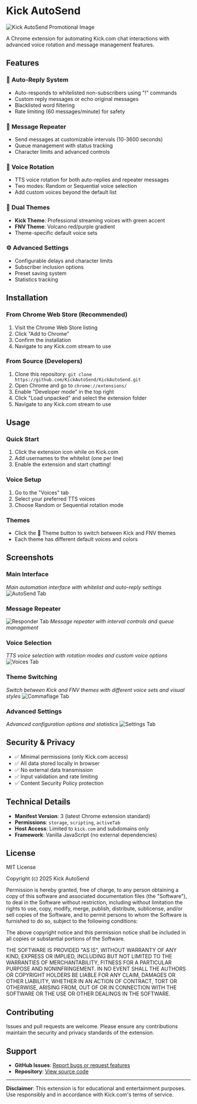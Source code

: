 # Kick AutoSend

![Kick AutoSend Promotional Image](screenshots/Large%20tile%20-%20Promo%20-%20920x680.png)

A Chrome extension for automating Kick.com chat interactions with advanced voice rotation and message management features.

## Features

### 🤖 **Auto-Reply System**
- Auto-responds to whitelisted non-subscribers using "!" commands
- Custom reply messages or echo original messages
- Blacklisted word filtering
- Rate limiting (60 messages/minute) for safety

### 🔄 **Message Repeater**
- Send messages at customizable intervals (10-3600 seconds)
- Queue management with status tracking
- Character limits and advanced controls

### 🎤 **Voice Rotation**
- TTS voice rotation for both auto-replies and repeater messages
- Two modes: Random or Sequential voice selection
- Add custom voices beyond the default list

### 🎨 **Dual Themes**
- **Kick Theme**: Professional streaming voices with green accent
- **FNV Theme**: Volcano red/purple gradient
- Theme-specific default voice sets

### ⚙️ **Advanced Settings**
- Configurable delays and character limits
- Subscriber inclusion options
- Preset saving system
- Statistics tracking

## Installation

### From Chrome Web Store (Recommended)
1. Visit the Chrome Web Store listing
2. Click "Add to Chrome"
3. Confirm the installation
4. Navigate to any Kick.com stream to use

### From Source (Developers)
1. Clone this repository: `git clone https://github.com/KickAutoSend/KickAutoSend.git`
2. Open Chrome and go to `chrome://extensions/`
3. Enable "Developer mode" in the top right
4. Click "Load unpacked" and select the extension folder
5. Navigate to any Kick.com stream to use

## Usage

### Quick Start
1. Click the extension icon while on Kick.com
2. Add usernames to the whitelist (one per line)
3. Enable the extension and start chatting!

### Voice Setup
1. Go to the "Voices" tab
2. Select your preferred TTS voices
3. Choose Random or Sequential rotation mode

### Themes
- Click the 🎨 Theme button to switch between Kick and FNV themes
- Each theme has different default voices and colors

## Screenshots

### Main Interface
*Main automation interface with whitelist and auto-reply settings*
![AutoSend Tab](screenshots/AutoSend%20(1).png)

### Message Repeater
![Responder Tab](screenshots/Responder%20(2).png)
*Message repeater with interval controls and queue management*

### Voice Selection
*TTS voice selection with rotation modes and custom voice options*
![Voices Tab](screenshots/Voices%20(3).png)

### Theme Switching
*Switch between Kick and FNV themes with different voice sets and visual styles*
![Commaflage Tab](screenshots/Commaflage%20(4).png)

### Advanced Settings
*Advanced configuration options and statistics*
![Settings Tab](screenshots/Settings%20(5).png)

## Security & Privacy

- ✅ Minimal permissions (only Kick.com access)
- ✅ All data stored locally in browser
- ✅ No external data transmission
- ✅ Input validation and rate limiting
- ✅ Content Security Policy protection

## Technical Details

- **Manifest Version**: 3 (latest Chrome extension standard)
- **Permissions**: `storage`, `scripting`, `activeTab`
- **Host Access**: Limited to `kick.com` and subdomains only
- **Framework**: Vanilla JavaScript (no external dependencies)

## License

MIT License

Copyright (c) 2025 Kick AutoSend

Permission is hereby granted, free of charge, to any person obtaining a copy
of this software and associated documentation files (the "Software"), to deal
in the Software without restriction, including without limitation the rights
to use, copy, modify, merge, publish, distribute, sublicense, and/or sell
copies of the Software, and to permit persons to whom the Software is
furnished to do so, subject to the following conditions:

The above copyright notice and this permission notice shall be included in all
copies or substantial portions of the Software.

THE SOFTWARE IS PROVIDED "AS IS", WITHOUT WARRANTY OF ANY KIND, EXPRESS OR
IMPLIED, INCLUDING BUT NOT LIMITED TO THE WARRANTIES OF MERCHANTABILITY,
FITNESS FOR A PARTICULAR PURPOSE AND NONINFRINGEMENT. IN NO EVENT SHALL THE
AUTHORS OR COPYRIGHT HOLDERS BE LIABLE FOR ANY CLAIM, DAMAGES OR OTHER
LIABILITY, WHETHER IN AN ACTION OF CONTRACT, TORT OR OTHERWISE, ARISING FROM,
OUT OF OR IN CONNECTION WITH THE SOFTWARE OR THE USE OR OTHER DEALINGS IN THE
SOFTWARE.

## Contributing

Issues and pull requests are welcome. Please ensure any contributions maintain the security and privacy standards of the extension.

## Support

- **GitHub Issues**: [Report bugs or request features](https://github.com/KickAutoSend/KickAutoSend/issues)
- **Repository**: [View source code](https://github.com/KickAutoSend/KickAutoSend)

---

**Disclaimer**: This extension is for educational and entertainment purposes. Use responsibly and in accordance with Kick.com's terms of service.

